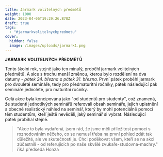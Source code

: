 ```yaml
---
title: Jarmark volitelných předmětů
weight: 1000
date: 2023-04-06T19:29:26.878Z
draft: true
tags:
  - "#jarmarkvolitelnychpredmetu"
cover:
  hidden: false
  image: /images/uploads/jarmark1.png
---
```

**J﻿ARMARK VOLITELNÝCH PŘEDMĚTŮ**

Tento školní rok, stejně jako ten minulý, proběhl jarmark volitelných předmětů. A sice s trochu menší změnou, kterou bylo rozdělení na dva datumy - *pátek 24. března a pátek 31. března.* První pátek proběhl jarmark pro dvouleté semináře, tedy pro předmaturitní ročníky, pátek následující pak semináře jednoleté, pro maturitní ročníky. 

C﻿elá akce byla koncipována jako "od studentů pro studenty", což znamená, že studenti jednotlivých seminářů referovali obsah semináře, jejich uplatnění a obecně realistický náhled na seminář, který by mohl potenciálně pomoci těm studentům, kteří ještě nevěděli, jaký seminář si vybrat. Následující pátek probíhal stejně. 

> "A﻿kce to byla vydařená, jsem rád, že jsme měli příležitost pomoci s rozhodováním něčeho, co se nemusí třeba na první pohled zdát tak důležité, ale ve skutečnosti je. Chci poděkovat všem, kteří se na akci zúčastnili - od referujících po naše skvělé zvukaře-studovna-machry." říká předseda Honza